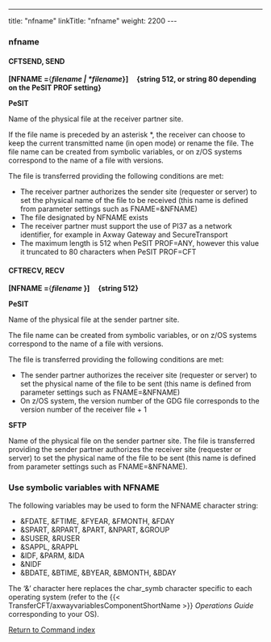 ---
title: "nfname"
linkTitle: "nfname"
weight: 2200
--- <span id="nfname"></span>

### nfname

#### CFTSEND, SEND

**[NFNAME =**{***filename
&#124; \*filename*}]     {string
512, or string 80 depending on the PeSIT PROF setting}**

**PeSIT**

Name of the physical file at the receiver partner site.

If the file name is preceded by an asterisk \*, the receiver can choose
to keep the current transmitted name (in open mode) or rename the file. The file name
can be created from symbolic variables, or on z/OS systems correspond to the name of a
file with versions.

The file is transferred providing the following conditions are met:

- The
    receiver partner authorizes the sender site (requester or server) to set
    the physical name of the file to be received (this name is defined from
    parameter settings such as FNAME=&NFNAME)
- The
    file designated by NFNAME exists
- The receiver partner must support the use of PI37 as a network identifier, for example in Axway Gateway and SecureTransport
- The maximum length is 512 when PeSIT PROF=ANY, however this value it truncated to 80 characters when PeSIT PROF=CFT

#### CFTRECV, RECV

**[NFNAME =**{***filename*
}]     {string
512}**

**PeSIT**

Name of the physical file at the sender partner site.

The file name
can be created from symbolic variables, or on z/OS systems correspond to the name of a
file with versions.

The file is transferred providing the following conditions are met:

- The
    sender partner authorizes the receiver site (requester or server) to set
    the physical name of the file to be sent (this name is defined from
    parameter settings such as FNAME=&NFNAME)
- On z/OS system, the
    version number of the GDG file corresponds to the version number of the
    receiver file + 1

**SFTP**

Name of the physical file on the sender partner site. The file is transferred providing the sender partner authorizes the receiver site (requester or server) to set
the physical name of the file to be sent (this name is defined from
parameter settings such as FNAME=&NFNAME).

### Use symbolic variables with NFNAME                

The following variables may be used to form the NFNAME character string:

- &FDATE,
    &FTIME, &FYEAR, &FMONTH, &FDAY
- &SPART,
    &RPART, &PART, &NPART, &GROUP
- &SUSER,
    &RUSER
- &SAPPL,
    &RAPPL
- &IDF,
    &PARM, &IDA
- &NIDF
- &BDATE,
    &BTIME, &BYEAR, &BMONTH, &BDAY

The ‘&’ character here replaces the char_symb character specific
to each operating system (refer to the {{< TransferCFT/axwayvariablesComponentShortName  >}} *Operations Guide*
corresponding to your OS).

[Return to Command index](../../)

